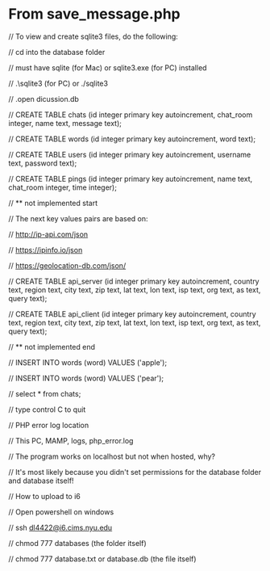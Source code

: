   # From save_message.php
  
  // To view and create sqlite3 files, do the following:

  // cd into the database folder

  // must have sqlite (for Mac) or sqlite3.exe (for PC) installed

  // .\sqlite3 (for PC) or ./sqlite3

  // .open dicussion.db

  // CREATE TABLE chats (id integer primary key autoincrement, chat_room integer, name text, message text);

  // CREATE TABLE words (id integer primary key autoincrement, word text);
  
  // CREATE TABLE users (id integer primary key autoincrement, username text, password text);

  // CREATE TABLE pings (id integer primary key autoincrement, name text, chat_room integer, time integer);

  // ** not implemented start

  // The next key values pairs are based on: 

  // http://ip-api.com/json

  // https://ipinfo.io/json

  // https://geolocation-db.com/json/

  // CREATE TABLE api_server (id integer primary key autoincrement, country text, region text, city text, zip text, lat text, lon text, isp text, org text, as text, query text);

  // CREATE TABLE api_client (id integer primary key autoincrement, country text, region text, city text, zip text, lat text, lon text, isp text, org text, as text, query text);

  // ** not implemented end

  // INSERT INTO words (word) VALUES ('apple');

  // INSERT INTO words (word) VALUES ('pear');

  // select * from chats;

  // type control C to quit 

  // PHP error log location

  // This PC, MAMP, logs, php_error.log

  // The program works on localhost but not when hosted, why?

  // It's most likely because you didn't set permissions for the database folder and database itself!

  // How to upload to i6

  // Open powershell on windows

  // ssh dl4422@i6.cims.nyu.edu

  // chmod 777 databases (the folder itself)

  // chmod 777 database.txt or database.db (the file itself)